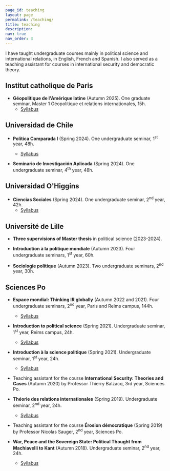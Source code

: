 ```yaml
---
page_id: teaching
layout: page
permalink: /teaching/
title: teaching
description:
nav: true
nav_order: 3
---
```


I have taught undergraduate courses mainly in political science and
international relations, in English, French and Spanish. I also served as a teaching
assistant for courses in international security and democratic theory.

## Institut catholique de Paris

- **Géopolitique de l'Amérique latine** (Autumn 2025). One graduate seminar, Master 1 Géopolitique et relations internationales, 15h.
  - [Syllabus](/assets/pdf/en/syllabus_gal.pdf)

## Universidad de Chile

- **Política Comparada I** (Spring 2024). One undergraduate seminar, 1<sup>st</sup> year, 48h.
  - [Syllabus](/assets/pdf/en/politica_comparada_programa.pdf)

- **Seminario de Investigación Aplicada** (Spring 2024). One undergraduate
  seminar, 4<sup>th</sup> year, 48h.

## Universidad O'Higgins

- **Ciencias Sociales** (Spring 2024). One undergraduate seminar, 2<sup>nd</sup> year, 42h.
  - [Syllabus](</assets/pdf/en/Planificación Ciencias Sociales.pdf>)

## Université de Lille

- **Three supervisions of Master thesis** in political science (2023-2024).

- **Introduction à la politique mondiale** (Autumn 2023). Four undergraduate seminars, 1<sup>st</sup> year, 60h.

- **Sociologie politique** (Autumn 2023). Two undergraduate seminars, 2<sup>nd</sup> year, 30h.

## Sciences Po

- **Espace mondial: Thinking IR globally** (Autumn 2022 and 2021). Four undergraduate seminars, 2<sup>nd</sup> year, Paris and Reims campus, 144h.
  - [Syllabus](/assets/pdf/en/UP%2017376_Espace%20mondial_BARNIER-KHAWAM_Syllabus.pdf)

- **Introduction to political science** (Spring 2021). Undergraduate seminar, 1<sup>st</sup> year, Reims campus, 24h.
  - [Syllabus](/assets/pdf/en/Seminar_Syllabus_IPS_Pablo%20Barnier-Khawam_Reims.pdf)

- **Introduction à la science politique** (Spring 2021). Undergraduate seminar, 1<sup>st</sup> year, 24h.
  - [Syllabus](/assets/pdf/en/Barnier-Khawam_Syllabus_Intro%20Sc%20Po_Paris.pdf)

- Teaching assistant for the course **International Security: Theories and Cases** (Autumn 2020) by Professor Thierry Balzacq, 3rd year, Sciences Po.

- **Théorie des relations internationales** (Spring 2019). Undergraduate seminar, 2<sup>nd</sup> year, 24h.
  - [Syllabus](/assets/pdf/en/Barnier-Khawam_Syllabus_Th%C3%A9ories%20des%20RI.pdf)

- Teaching assistant for the course **Érosion démocratique** (Spring 2019) by Professor Nicolas Sauger, 2<sup>nd</sup> year, Sciences Po.

- **War, Peace and the Sovereign State: Political Thought from Machiavelli to Kant** (Autumn 2018). Undergraduate seminar, 2<sup>nd</sup> year, 24h.
  - [Syllabus](/assets/pdf/en/Barnier-Khawam%20-%20Syllabus%20-%20WPSS.pdf)
